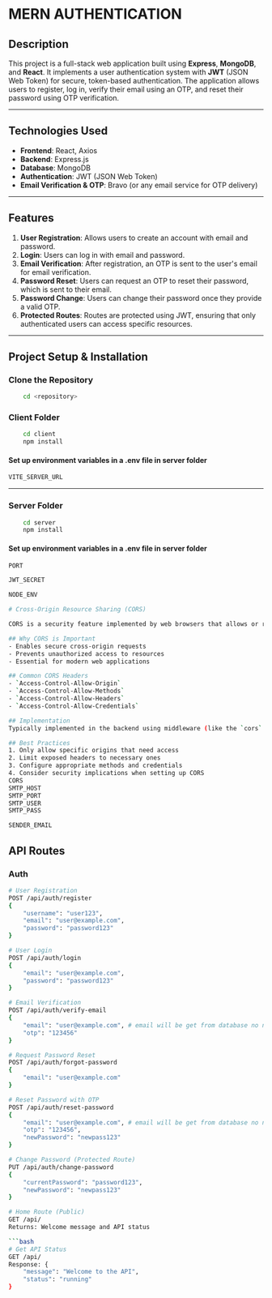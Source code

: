 # MERN AUTHENTICATION

## Description

This project is a full-stack web application built using **Express**, **MongoDB**, and **React**. It implements a user authentication system with **JWT** (JSON Web Token) for secure, token-based authentication. The application allows users to register, log in, verify their email using an OTP, and reset their password using OTP verification.

---

## Technologies Used

- **Frontend**: React, Axios
- **Backend**: Express.js
- **Database**: MongoDB
- **Authentication**: JWT (JSON Web Token)
- **Email Verification & OTP**: Bravo (or any email service for OTP delivery)

---

## Features

1. **User Registration**: Allows users to create an account with email and password.
2. **Login**: Users can log in with email and password.
3. **Email Verification**: After registration, an OTP is sent to the user's email for email verification.
4. **Password Reset**: Users can request an OTP to reset their password, which is sent to their email.
5. **Password Change**: Users can change their password once they provide a valid OTP.
6. **Protected Routes**: Routes are protected using JWT, ensuring that only authenticated users can access specific resources.

---

## Project Setup & Installation

### Clone the Repository

```bash
    cd <repository>
```

### Client Folder

```bash
    cd client
    npm install
```

#### Set up environment variables in a .env file in server folder

```bash
VITE_SERVER_URL
```

---

### Server Folder

```bash
    cd server
    npm install
```

#### Set up environment variables in a .env file in server folder


```bash
PORT 

JWT_SECRET 

NODE_ENV

# Cross-Origin Resource Sharing (CORS)

CORS is a security feature implemented by web browsers that allows or restricts web applications running at one origin to make requests for resources from a different origin. 

## Why CORS is Important
- Enables secure cross-origin requests
- Prevents unauthorized access to resources
- Essential for modern web applications

## Common CORS Headers
- `Access-Control-Allow-Origin`
- `Access-Control-Allow-Methods`
- `Access-Control-Allow-Headers`
- `Access-Control-Allow-Credentials`

## Implementation
Typically implemented in the backend using middleware (like the `cors` package in Node.js) to handle cross-origin requests properly and securely.

## Best Practices
1. Only allow specific origins that need access
2. Limit exposed headers to necessary ones
3. Configure appropriate methods and credentials
4. Consider security implications when setting up CORS
CORS
SMTP_HOST
SMTP_PORT
SMTP_USER
SMTP_PASS 

SENDER_EMAIL 

```

## API Routes

### Auth


```bash
# User Registration
POST /api/auth/register
{
    "username": "user123",
    "email": "user@example.com",
    "password": "password123"
}

# User Login
POST /api/auth/login
{
    "email": "user@example.com",
    "password": "password123"
}

# Email Verification
POST /api/auth/verify-email
{
    "email": "user@example.com", # email will be get from database no need to enter email address
    "otp": "123456"
}

# Request Password Reset
POST /api/auth/forgot-password
{
    "email": "user@example.com"
}

# Reset Password with OTP
POST /api/auth/reset-password
{
    "email": "user@example.com", # email will be get from database no need to enter email address
    "otp": "123456",
    "newPassword": "newpass123"
}

# Change Password (Protected Route)
PUT /api/auth/change-password
{
    "currentPassword": "password123",
    "newPassword": "newpass123"
}

# Home Route (Public)
GET /api/
Returns: Welcome message and API status

```bash
# Get API Status
GET /api/
Response: {
    "message": "Welcome to the API",
    "status": "running"
}
```